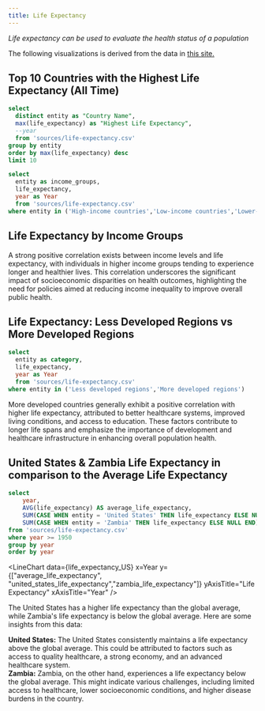 ```yaml
---
title: Life Expectancy
---
```


_Life expectancy can be used to evaluate the health status of a population_

The following visualizations is derived from the data in [this site.](https://ourworldindata.org/life-expectancy)

## Top 10 Countries with the Highest Life Expectancy (All Time)

```sql top10_max
select 
  distinct entity as "Country Name", 
  max(life_expectancy) as "Highest Life Expectancy",
  --year
  from 'sources/life-expectancy.csv'
group by entity
order by max(life_expectancy) desc
limit 10
```

<DataTable data={top10_max} >
    
</DataTable>

```sql income_groups
select 
  entity as income_groups, 
  life_expectancy,
  year as Year
  from 'sources/life-expectancy.csv'
where entity in ('High-income countries','Low-income countries','Lower-middle-income countries', 'Middle-income countries','Upper-middle-income countries')
```

## Life Expectancy by Income Groups

<LineChart 
    data={income_groups} 
    x=Year 
    y=Life_Expectancy 
    series=income_groups
    yAxisTitle="Life Expectancy" 
    xAxisTitle="Year"
/>

A strong positive correlation exists between income levels and life expectancy, with individuals in higher income groups tending to experience longer and healthier lives. This correlation underscores the significant impact of socioeconomic disparities on health outcomes, highlighting the need for policies aimed at reducing income inequality to improve overall public health.


## Life Expectancy: Less Developed Regions vs More Developed Regions

```sql developed_regions
select 
  entity as category, 
  life_expectancy,
  year as Year
  from 'sources/life-expectancy.csv'
where entity in ('Less developed regions','More developed regions')
```

<LineChart 
    data={developed_regions} 
    x=Year 
    y=Life_Expectancy 
    series=category
    yAxisTitle="Life Expectancy" 
    xAxisTitle="Year"
/>

More developed countries generally exhibit a positive correlation with higher life expectancy, attributed to better healthcare systems, improved living conditions, and access to education. These factors contribute to longer life spans and emphasize the importance of development and healthcare infrastructure in enhancing overall population health.


## United States & Zambia Life Expectancy in comparison to the Average Life Expectancy 

```sql life_expectancy_US
select
    year,
    AVG(life_expectancy) AS average_life_expectancy,
    SUM(CASE WHEN entity = 'United States' THEN life_expectancy ELSE NULL END) AS united_states_life_expectancy,
    SUM(CASE WHEN entity = 'Zambia' THEN life_expectancy ELSE NULL END) AS zambia_life_expectancy
from 'sources/life-expectancy.csv'
where year >= 1950
group by year
order by year
```

<LineChart 
    data={life_expectancy_US} 
    x=Year
    y={["average_life_expectancy", "united_states_life_expectancy","zambia_life_expectancy"]}
    yAxisTitle="Life Expectancy" 
    xAxisTitle="Year"
/>

The United States has a higher life expectancy than the global average, while Zambia's life expectancy is below the global average. Here are some insights from this data:

<b>United States:</b> The United States consistently maintains a life expectancy above the global average. This could be attributed to factors such as access to quality healthcare, a strong economy, and an advanced healthcare system.
<br>
<b>Zambia:</b> Zambia, on the other hand, experiences a life expectancy below the global average. This might indicate various challenges, including limited access to healthcare, lower socioeconomic conditions, and higher disease burdens in the country.



